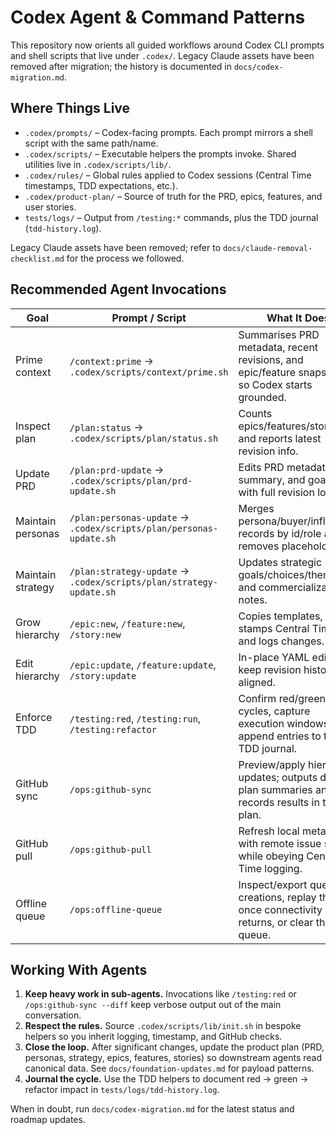 # Codex Agent & Command Patterns

This repository now orients all guided workflows around Codex CLI prompts and shell scripts that live under `.codex/`. Legacy Claude assets have been removed after migration; the history is documented in `docs/codex-migration.md`.

## Where Things Live

- `.codex/prompts/` – Codex-facing prompts. Each prompt mirrors a shell script with the same path/name.
- `.codex/scripts/` – Executable helpers the prompts invoke. Shared utilities live in `.codex/scripts/lib/`.
- `.codex/rules/` – Global rules applied to Codex sessions (Central Time timestamps, TDD expectations, etc.).
- `.codex/product-plan/` – Source of truth for the PRD, epics, features, and user stories.
- `tests/logs/` – Output from `/testing:*` commands, plus the TDD journal (`tdd-history.log`).

Legacy Claude assets have been removed; refer to `docs/claude-removal-checklist.md` for the process we followed.

## Recommended Agent Invocations

| Goal | Prompt / Script | What It Does |
| --- | --- | --- |
| Prime context | `/context:prime` → `.codex/scripts/context/prime.sh` | Summarises PRD metadata, recent revisions, and epic/feature snapshots so Codex starts grounded. |
| Inspect plan | `/plan:status` → `.codex/scripts/plan/status.sh` | Counts epics/features/stories and reports latest revision info. |
| Update PRD | `/plan:prd-update` → `.codex/scripts/plan/prd-update.sh` | Edits PRD metadata, summary, and goal lists with full revision logging. |
| Maintain personas | `/plan:personas-update` → `.codex/scripts/plan/personas-update.sh` | Merges persona/buyer/influencer records by id/role and removes placeholders. |
| Maintain strategy | `/plan:strategy-update` → `.codex/scripts/plan/strategy-update.sh` | Updates strategic goals/choices/themes and commercialization notes. |
| Grow hierarchy | `/epic:new`, `/feature:new`, `/story:new` | Copies templates, stamps Central Time, and logs changes. |
| Edit hierarchy | `/epic:update`, `/feature:update`, `/story:update` | In-place YAML edits that keep revision history aligned. |
| Enforce TDD | `/testing:red`, `/testing:run`, `/testing:refactor` | Confirm red/green cycles, capture execution windows, and append entries to the TDD journal. |
| GitHub sync | `/ops:github-sync` | Preview/apply hierarchy updates; outputs diff + plan summaries and records results in the plan. |
| GitHub pull | `/ops:github-pull` | Refresh local metadata with remote issue state while obeying Central Time logging. |
| Offline queue | `/ops:offline-queue` | Inspect/export queued creations, replay them once connectivity returns, or clear the queue. |

## Working With Agents

1. **Keep heavy work in sub-agents.** Invocations like `/testing:red` or `/ops:github-sync --diff` keep verbose output out of the main conversation.
2. **Respect the rules.** Source `.codex/scripts/lib/init.sh` in bespoke helpers so you inherit logging, timestamp, and GitHub checks.
3. **Close the loop.** After significant changes, update the product plan (PRD, personas, strategy, epics, features, stories) so downstream agents read canonical data. See `docs/foundation-updates.md` for payload patterns.
4. **Journal the cycle.** Use the TDD helpers to document red → green → refactor impact in `tests/logs/tdd-history.log`.

When in doubt, run `docs/codex-migration.md` for the latest status and roadmap updates.
